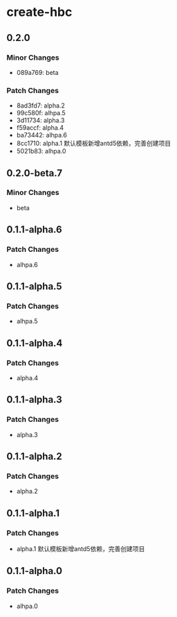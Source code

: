 # create-hbc

## 0.2.0

### Minor Changes

- 089a769: beta

### Patch Changes

- 8ad3fd7: alpha.2
- 99c580f: alhpa.5
- 3d11734: alpha.3
- f59accf: alpha.4
- ba73442: alhpa.6
- 8cc1710: alpha.1 默认模板新增antd5依赖，完善创建项目
- 5021b83: alhpa.0

## 0.2.0-beta.7

### Minor Changes

- beta

## 0.1.1-alpha.6

### Patch Changes

- alhpa.6

## 0.1.1-alpha.5

### Patch Changes

- alhpa.5

## 0.1.1-alpha.4

### Patch Changes

- alpha.4

## 0.1.1-alpha.3

### Patch Changes

- alpha.3

## 0.1.1-alpha.2

### Patch Changes

- alpha.2

## 0.1.1-alpha.1

### Patch Changes

- alpha.1 默认模板新增antd5依赖，完善创建项目

## 0.1.1-alpha.0

### Patch Changes

- alhpa.0
